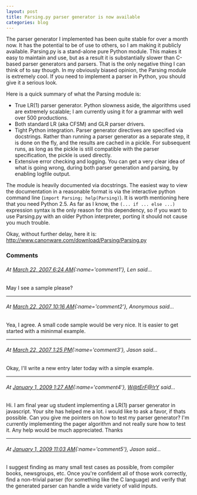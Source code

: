 ```yaml
---
layout: post
title: Parsing.py parser generator is now available
categories: blog
---
```


The parser generator I implemented has been quite stable for over a month now.
It has the potential to be of use to others, so I am making it publicly
available.  Parsing.py is a stand-alone pure Python module.  This makes it easy
to maintain and use, but as a result it is substantially slower than C-based
parser generators and parsers.  That is the only negative thing I can think of
to say though.  In my obviously biased opinion, the Parsing module is extremely
cool.  If you need to implement a parser in Python, you should give it a serious
look.

Here is a quick summary of what the Parsing module is:
- True LR(1) parser generator.  Python slowness aside, the algorithms used are
  extremely scalable; I am currently using it for a grammar with well over 500
  productions.
- Both standard LR (aka CFSM) and GLR parser drivers.
- Tight Python integration.  Parser generator directives are specified via
  docstrings.  Rather than running a parser generator as a separate step, it is
  done on the fly, and the results are cached in a pickle.  For subsequent runs,
  as long as the pickle is still compatible with the parser specification, the
  pickle is used directly.
- Extensive error checking and logging.  You can get a very clear idea of what
  is going wrong, during both parser generation and parsing, by enabling logfile
  output.

The module is heavily documented via docstrings.  The easiest way to view the
documentation in a reasonable format is via the interactive python command line
(`import Parsing; help(Parsing)`).  It is worth mentioning here that you
need Python 2.5.  As far as I know, the `(... if ... else ...)` expression
syntax is the only reason for this dependency, so if you want to use Parsing.py
with an older Python interpreter, porting it should not cause you much trouble.

Okay, without further delay, here it is: <http://www.canonware.com/download/Parsing/Parsing.py>

### Comments

###### At [March 22, 2007 6:24 AM](#comment1){:name='comment1'}, Len said...

May I see a sample please?

---

###### At [March 22, 2007 10:16 AM](#comment2){:name='comment2'}, Anonymous said...

Yea, I agree. A small code sample would be very nice. It is easier to get
started with a mininmal example.

---

###### At [March 22, 2007 1:25 PM](#comment3){:name='comment3'}, Jason said...

Okay, I'll write a new entry later today with a simple example.

---

###### At [January 1, 2009 1:27 AM](#comment4){:name='comment4'}, [W@tErF@!rY](http://www.blogger.com/profile/05922122790826112814) said...

Hi. I am final year ug student implementing a LR(1) parser generator in
javascript. Your site has helped me a lot. i would like to ask a favor, if thats
possible. Can you give me pointers on how to test my parser generator? I'm
currently implementing the pager algorithm and not really sure how to test it.
Any help would be much appreciated. Thanks

---

###### At [January 1, 2009 11:03 AM](#comment5){:name='comment5'},  Jason said...

I suggest finding as many small test cases as possible, from compiler books,
newsgroups, etc.  Once you're confident all of those work correctly, find a
non-trivial parser (for something like the C language) and verify that the
generated parser can handle a wide variety of valid inputs.
